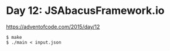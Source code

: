 # Day 12: JSAbacusFramework.io

<https://adventofcode.com/2015/day/12>

```shell
$ make
$ ./main < input.json
```
